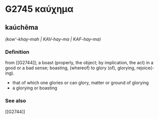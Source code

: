 # G2745 καύχημα

## kaúchēma

_(kow'-khay-mah | KAV-hay-ma | KAF-hay-ma)_

### Definition

from [[G2744]]; a boast (properly, the object; by implication, the act) in a good or a bad sense; boasting, (whereof) to glory (of), glorying, rejoice(-ing).

- that of which one glories or can glory, matter or ground of glorying
- a glorying or boasting

### See also

[[G2744]]

